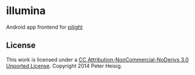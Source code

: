 illumina
=======

Android app frontend for [pilight](http://www.pilight.org/)

License
-------

This work is licensed under a [CC Attribution-NonCommercial-NoDerivs 3.0 Unported License](http://creativecommons.org/licenses/by-nc-nd/3.0/).
Copyright 2014 Peter Heisig.
